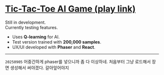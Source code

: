 # [Tic-Tac-Toe AI Game (play link)](https://taxi-tabby.github.io/tictactoe-ai-game/)

Still in development.  
Currently testing features.  

- Uses **Q-learning** for AI.  
- Test version trained with **200,000 samples**.  
- UX/UI developed with **Phaser** and **React**.  


--------
`20250905`
어중간하게 phaser를 넣으니까 좀 다 이상하네. 처음부터 그냥 로드해서 장면 생성해서 써야겠다.
갈아엎어야지
